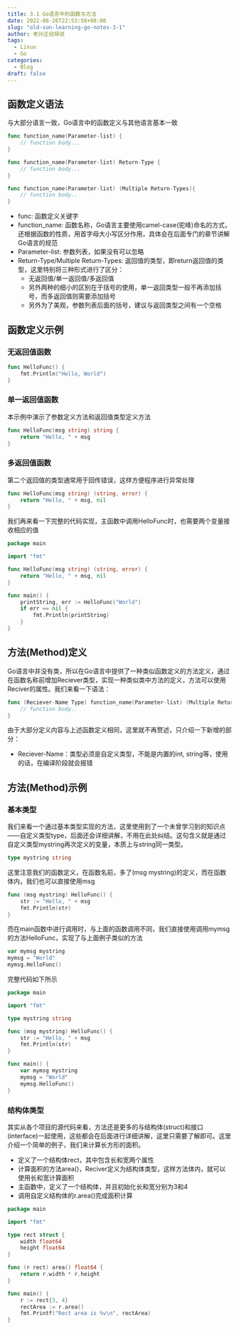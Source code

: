 ```yaml
---
title: 3.1 Go语言中的函数与方法
date: 2022-06-26T22:53:58+08:00
slug: "old-sun-learning-go-notes-3-1"
author: 老孙正经胡说
tags:
  - Linux
  - Go
categories:
  - Blog
draft: false
---
```


## 函数定义语法

与大部分语言一致，Go语言中的函数定义与其他语言基本一致

```go
func function_name(Parameter-list) {
    // function body...
}

func function_name(Parameter-list) Return-Type {
    // function body...
}

func function_name(Parameter-list) (Multiple Return-Types){
    // function body..
}
```

- func: 函数定义关键字
- function_name: 函数名称，Go语言主要使用camel-case(驼峰)命名的方式，还根据函数的性质，用首字母大小写区分作用，具体会在后面专门的章节讲解Go语言的规范
- Parameter-list: 参数列表，如果没有可以忽略
- Return-Type/Multiple Return-Types: 返回值的类型，即return返回值的类型，这里特别将三种形式进行了区分：
   - 无返回值/单一返回值/多返回值
   - 另外两种的细小的区别在于括号的使用，单一返回类型一般不再添加括号，而多返回值则需要添加括号
   - 另外为了美观，参数列表后面的括号，建议与返回类型之间有一个空格

## 函数定义示例

### 无返回值函数

```go
func HelloFunc() {
    fmt.Println("Hello, World")
}
```

### 单一返回值函数

本示例中演示了参数定义方法和返回值类型定义方法

```go
func HelloFunc(msg string) string {
    return "Hello, " + msg
}
```

### 多返回值函数

第二个返回值的类型通常用于回传错误，这样方便程序进行异常处理

```go
func HelloFunc(msg string) (string, error) {
    return "Hello, " + msg, nil
}
```

我们再来看一下完整的代码实现，主函数中调用HelloFunc时，也需要两个变量接收相应的值

```go
package main

import "fmt"

func HelloFunc(msg string) (string, error) {
    return "Hello, " + msg, nil
}

func main() {
    printString, err := HelloFunc("World")
    if err == nil {
        fmt.Println(printString)
    }
}
```

## 方法(Method)定义

Go语言中并没有类，所以在Go语言中提供了一种类似函数定义的方法定义，通过在函数名称前增加Reciever类型，实现一种类似类中方法的定义，方法可以使用Reciver的属性。我们来看一下语法：

```go
func (Reciever-Name Type) function_name(Parameter-list) (Multiple Return-Types){
    // function body..
}
```

由于大部分定义内容与上述函数定义相同，这里就不再赘述，只介绍一下新增的部分：

- Reciever-Name：类型必须是自定义类型，不能是内置的int, string等，使用的话，在编译阶段就会报错

## 方法(Method)示例

### 基本类型

我们来看一个通过基本类型实现的方法，这里使用到了一个未曾学习到的知识点——自定义类型type，后面还会详细讲解，不用在此处纠结。这句含义就是通过自定义类型mystring再次定义的变量，本质上与string同一类型。

```go
type mystring string
```

这里注意我们的函数定义，在函数名前，多了(msg mystring)的定义，而在函数体内，我们也可以直接使用msg

```go
func (msg mystring) HelloFunc() {
    str := "Hello, " + msg
    fmt.Println(str)
}
```

而在main函数中进行调用时，与上面的函数调用不同，我们直接使用调用mymsg的方法HelloFunc，实现了与上面例子类似的方法

```go
var mymsg mystring
mymsg = "World"
mymsg.HelloFunc()
```

完整代码如下所示

```go
package main

import "fmt"

type mystring string

func (msg mystring) HelloFunc() {
    str := "Hello, " + msg
    fmt.Println(str)
}

func main() {
    var mymsg mystring
    mymsg = "World"
    mymsg.HelloFunc()
}
```

### 结构体类型

其实从各个项目的源代码来看，方法还是更多的与结构体(struct)和接口(interface)一起使用，这些都会在后面进行详细讲解，这里只需要了解即可。这里介绍一个简单的例子，我们来计算长方形的面积。

- 定义了一个结构体rect，其中包含长和宽两个属性
- 计算面积的方法area()，Reciver定义为结构体类型，这样方法体内，就可以使用长和宽计算面积
- 主函数中，定义了一个结构体，并且初始化长和宽分别为3和4
- 调用自定义结构体的r.area()完成面积计算

```go
package main

import "fmt"

type rect struct {
    width float64
    height float64
}

func (r rect) area() float64 {
    return r.width * r.height
}

func main() {
    r := rect{3, 4}
    rectArea := r.area()
    fmt.Printf("Rect area is %v\n", rectArea)
}
```